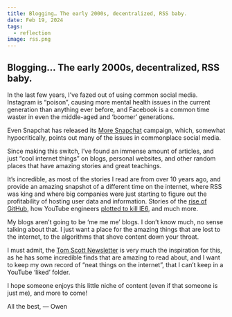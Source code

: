 ```yaml
---
title: Blogging… The early 2000s, decentralized, RSS baby.
date: Feb 19, 2024
tags:
  - reflection
image: rss.png
---
```


## Blogging… The early 2000s, decentralized, RSS baby.

In the last few years, I’ve fazed out of using common social media. Instagram is “poison”, causing more mental health issues in the current generation than anything ever before, and Facebook is a common time waster in even the middle-aged and ‘boomer’ generations.

Even Snapchat has released its [More Snapchat](https://www.moresnapchat.com/) campaign, which, somewhat hypocritically, points out many of the issues in commonplace social media.

Since making this switch, I’ve found an immense amount of articles, and just “cool internet things” on blogs, personal websites, and other random places that have amazing stories and great teachings.

It’s incredible, as most of the stories I read are from over 10 years ago, and provide an amazing snapshot of a different time on the internet, where RSS was king and where big companies were just starting to figure out the profitability of hosting user data and information. Stories of the [rise of GitHub](https://tom.preston-werner.com/2010/10/18/optimize-for-happiness), how YouTube engineers [plotted to kill IE6](https://blog.chriszacharias.com/a-conspiracy-to-kill-ie6), and much more.

My blogs aren’t going to be ‘me me me’ blogs. I don’t know much, no sense talking about that. I just want a place for the amazing things that are lost to the internet, to the algorithms that shove content down your throat.

I must admit, the [Tom Scott Newsletter](https://www.tomscott.com/newsletter/) is very much the inspiration for this, as he has some incredible finds that are amazing to read about, and I want to keep my own record of “neat things on the internet”, that I can’t keep in a YouTube ‘liked’ folder.

I hope someone enjoys this little niche of content (even if that someone is just me), and more to come!

All the best,
— Owen
